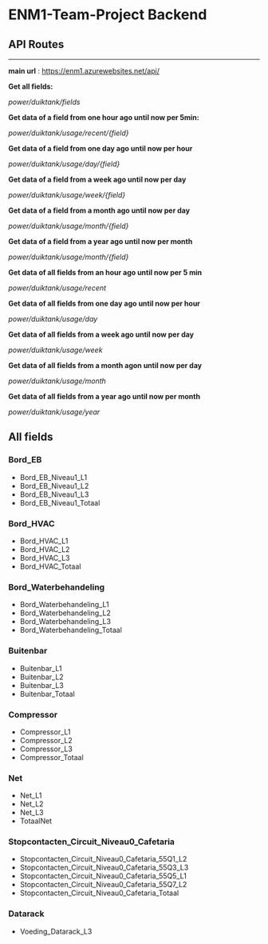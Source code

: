# ENM1-Team-Project Backend

## API Routes
---

**main url** : https://enm1.azurewebsites.net/api/

**Get all fields:** 

_power/duiktank/fields_

**Get data of a field from one hour ago until now per 5min:**

_power/duiktank/usage/recent/{field}_

**Get data of a field from one day ago until now per hour**

_power/duiktank/usage/day/{field}_

**Get data of a field from a week ago until now per day**

_power/duiktank/usage/week/{field}_

**Get data of a field from a month ago until now per day**

_power/duiktank/usage/month/{field}_ 

**Get data of a field from a year ago until now per month**

_power/duiktank/usage/month/{field}_ 

**Get data of all fields from an hour ago until now per 5 min**

_power/duiktank/usage/recent_

**Get data of all fields from one day ago until now per hour** 

_power/duiktank/usage/day_

**Get data of all fields from a week ago until now per day**

_power/duiktank/usage/week_

**Get data of all fields from a month agon until now per day**

_power/duiktank/usage/month_

**Get data of all fields from a year ago until now per month**

_power/duiktank/usage/year_

## All fields

### Bord_EB

* Bord_EB_Niveau1_L1  
* Bord_EB_Niveau1_L2  
* Bord_EB_Niveau1_L3  
* Bord_EB_Niveau1_Totaal

### Bord_HVAC

* Bord_HVAC_L1  
* Bord_HVAC_L2  
* Bord_HVAC_L3  
* Bord_HVAC_Totaal

### Bord_Waterbehandeling

* Bord_Waterbehandeling_L1  
* Bord_Waterbehandeling_L2  
* Bord_Waterbehandeling_L3  
* Bord_Waterbehandeling_Totaal

### Buitenbar

* Buitenbar_L1  
* Buitenbar_L2  
* Buitenbar_L3  
* Buitenbar_Totaal

### Compressor

* Compressor_L1  
* Compressor_L2  
* Compressor_L3  
* Compressor_Totaal

### Net

* Net_L1  
* Net_L2  
* Net_L3  
* TotaalNet

### Stopcontacten_Circuit_Niveau0_Cafetaria

* Stopcontacten_Circuit_Niveau0_Cafetaria_55Q1_L2  
* Stopcontacten_Circuit_Niveau0_Cafetaria_55Q3_L3  
* Stopcontacten_Circuit_Niveau0_Cafetaria_55Q5_L1  
* Stopcontacten_Circuit_Niveau0_Cafetaria_55Q7_L2  
* Stopcontacten_Circuit_Niveau0_Cafetaria_Totaal

### Datarack

* Voeding_Datarack_L3


